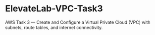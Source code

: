 # ElevateLab-VPC-Task3
AWS Task 3 — Create and Configure a Virtual Private Cloud (VPC) with subnets, route tables, and internet connectivity.
